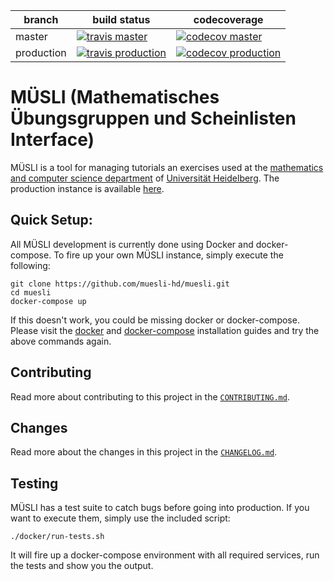 branch     | build status                                                                                                                 | codecoverage                                                                                                                                                |
-----------|------------------------------------------------------------------------------------------------------------------------------|-------------------------------------------------------------------------------------------------------------------------------------------------------------|
master     | [![travis master](https://travis-ci.com/muesli-hd/muesli.svg?branch=master)](https://travis-ci.com/muesli-hd/muesli)         | [![codecov master](https://codecov.io/gh/muesli-hd/muesli/branch/master/graph/badge.svg)](https://codecov.io/gh/muesli-hd/muesli/branch/master)             |
production | [![travis production](https://travis-ci.com/muesli-hd/muesli.svg?branch=production)](https://travis-ci.com/muesli-hd/muesli) | [![codecov production](https://codecov.io/gh/muesli-hd/muesli/branch/production/graph/badge.svg)](https://codecov.io/gh/muesli-hd/muesli/branch/production) |

# MÜSLI (Mathematisches Übungsgruppen und Scheinlisten Interface)
MÜSLI is a tool for managing tutorials an exercises used at
the [mathematics and computer science department](https://mathinf.uni-heidelberg.de/de)
of [Universität Heidelberg](https://www.uni-heidelberg.de/de). The production instance is
available [here](https://muesli.mathi.uni-heidelberg.de/).

## Quick Setup:

All MÜSLI development is currently done using Docker and docker-compose. To fire up your own MÜSLI instance, simply
execute the following:

    git clone https://github.com/muesli-hd/muesli.git
    cd muesli
    docker-compose up

If this doesn't work, you could be missing docker or docker-compose. Please visit
the [docker](https://docs.docker.com/get-docker/) and [docker-compose](https://docs.docker.com/compose/install/)
installation guides and try the above commands again.

## Contributing
Read more about contributing to this project in the [`CONTRIBUTING.md`](./CONTRIBUTING.md).

## Changes
Read more about the changes in this project in the [`CHANGELOG.md`](./CHANGELOG.md).

## Testing
MÜSLI has a test suite to catch bugs before going into production. If you want to execute them, simply use the included
script:

    ./docker/run-tests.sh

It will fire up a docker-compose environment with all required services, run the tests and show you the output.
